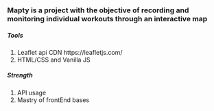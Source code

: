 <h3> Mapty is a project with the objective of recording and monitoring individual workouts through an interactive map</h3>

<h5> Tools </h5>
<ol>
    <li> Leaflet api CDN https://leafletjs.com/</li>
    <li>HTML/CSS and Vanilla JS</li>
</ol>

<h5>Strength</h5>
<ol>
  <li>API usage</li>
  <li>Mastry of frontEnd bases</li>
</ol>
